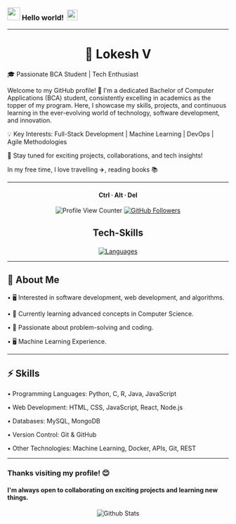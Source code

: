 ### <img src="https://github.com/TheDudeThatCode/TheDudeThatCode/blob/master/Assets/Hi.gif" width="29px"> **Hello world!** &nbsp;<img src="https://github.com/TheDudeThatCode/TheDudeThatCode/blob/master/Assets/Earth.gif" width="24px">

---


<h1 align="center">👋 Lokesh V</h1>

🎓 Passionate BCA Student | Tech Enthusiast

Welcome to my GitHub profile! 🚀 I'm a dedicated Bachelor of Computer Applications (BCA) student, consistently excelling in academics as the topper of my program. Here, I showcase my skills, projects, and continuous learning in the ever-evolving world of technology, software development, and innovation.

💡 Key Interests: Full-Stack Development | Machine Learning | DevOps | Agile Methodologies

📌 Stay tuned for exciting projects, collaborations, and tech insights!

In my free time, I love travelling ✈️, reading books 📚

---

<h4 align="center">Ctrl ∙ Alt ∙ Del</h4>

<p align="center">
  <img src="https://komarev.com/ghpvc/?username=Neeexxxx" alt="Profile View Counter" />
  <a href="https://github.com/Neeexxxx">
    <img src="https://img.shields.io/github/followers/Neeexxxx?label=Follow&style=social" alt="GitHub Followers" />
  </a>
</p>


## <p align="center">Tech-Skills</p>

<p align="center">
  <a href="https://skillicons.dev">
    <img src="https://skillicons.dev/icons?i=c,python,javascript,html,css,mysql,react,nodejs,express,git,github,vscode" alt="Languages" />
  </a>
</p>

---

## 🔭 About Me

•	🖥️ Interested in software development, web development, and algorithms.

•	🌱 Currently learning advanced concepts in Computer Science.

•	🤖 Passionate about problem-solving and coding.

•	🖥️ Machine Learning Experience.

---

## ⚡ Skills

•	Programming Languages: Python, C, R, Java, JavaScript

•	Web Development: HTML, CSS, JavaScript, React, Node.js

•	Databases: MySQL, MongoDB

•	Version Control: Git & GitHub

•	Other Technologies: Machine Learning, Docker, APIs, Git, REST

---


### Thanks visiting my profile! 😊 


#### I'm always open to collaborating on exciting projects and learning new things.


<p align="center">
        <img src="https://raw.githubusercontent.com/mayhemantt/mayhemantt/Update/svg/Bottom.svg" alt="Github Stats" />
</p>
